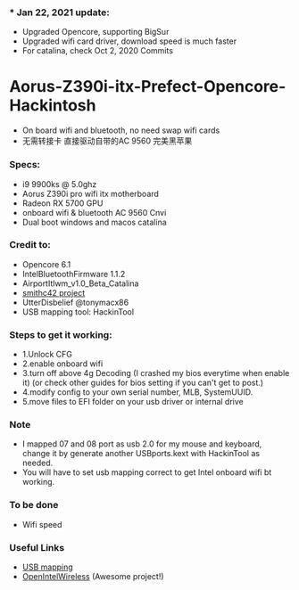 ### * Jan 22, 2021 update:
- Upgraded Opencore, supporting BigSur
- Upgraded wifi card driver, download speed is much faster
- For catalina, check Oct 2, 2020 Commits

# Aorus-Z390i-itx-Prefect-Opencore-Hackintosh

- On board wifi and bluetooth, no need swap wifi cards
- 无需转接卡 直接驱动自带的AC 9560 完美黑苹果

### Specs:
- i9 9900ks @ 5.0ghz 
- Aorus Z390i pro wifi itx motherboard
- Radeon RX 5700 GPU
- onboard wifi & bluetooth AC 9560 Cnvi
- Dual boot windows and macos catalina

### Credit to:
- Opencore 6.1
- IntelBluetoothFirmware 1.1.2
- AirportItlwm_v1.0_Beta_Catalina
- [smithc42 project](https://github.com/smithc42/hackintosh_gigabyte_z390i)
- UtterDisbelief @tonymacx86
- USB mapping tool: HackinTool

### Steps to get it working:
- 1.Unlock CFG
- 2.enable onboard wifi
- 3.turn off above 4g Decoding (I crashed my bios everytime when enable it)
(or check other guides for bios setting if you can't get to post.)
- 4.modify config to your own serial number, MLB, SystemUUID.
- 5.move files to EFI folder on your usb driver or internal drive

### Note
- I mapped 07 and 08 port as usb 2.0 for my mouse and keyboard, change it by generate another USBports.kext with HackinTool as needed.
- You will have to set usb mapping correct to get Intel onboard wifi bt working.

### To be done
- Wifi speed

### Useful Links
- [USB mapping](https://www.tonymacx86.com/threads/the-new-beginners-guide-to-usb-port-configuration.286553/)
- [OpenIntelWireless](https://github.com/OpenIntelWireless) (Awesome project!)
